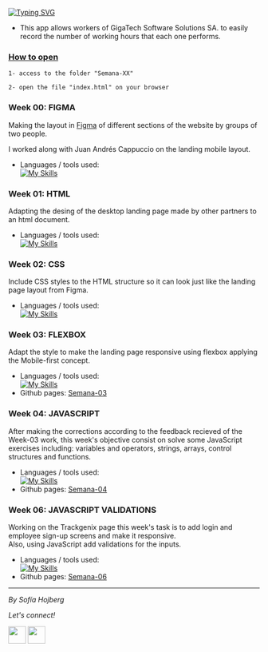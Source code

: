 [![Typing SVG](https://readme-typing-svg.herokuapp.com?font=Roboto&size=30&duration=3000&pause=1000&color=373867&background=AACE9B&center=true&vCenter=true&width=200&lines=Trackgenix)](https://git.io/typing-svg)

- This app allows workers of GigaTech Software Solutions SA. to easily record the number of working hours that each one performs.

### <ins>How to open</ins>
  ```
  1- access to the folder "Semana-XX"

  2- open the file "index.html" on your browser
 ```
### **Week 00: FIGMA**
Making the layout in [Figma](https://www.figma.com/proto/m90Zv0Q9fTqU4m0HPQ25AK/UI-kit-RR-(BaSP)---grupo-a?node-id=1166%3A8849&scaling=scale-down&page-id=41%3A5&starting-point-node-id=1166%3A8849&show-proto-sidebar=1) of different sections of the website by groups of two people.

I worked along with Juan Andrés Cappuccio on the landing mobile layout.
<br>
- Languages / tools used:
<br>[![My Skills](https://skills.thijs.gg/icons?i=figma)](https://skills.thijs.gg)

### **Week 01: HTML**
Adapting the desing of the desktop landing page made by other partners to an html document.
<br>
- Languages / tools used:
<br>[![My Skills](https://skills.thijs.gg/icons?i=html)](https://skills.thijs.gg)

### **Week 02: CSS**
Include CSS styles to the HTML structure so it can look just like the landing page layout from Figma.
<br>
- Languages / tools used:
<br>[![My Skills](https://skills.thijs.gg/icons?i=html,css)](https://skills.thijs.gg)

### **Week 03: FLEXBOX**
Adapt the style to make the landing page responsive using flexbox applying the Mobile-first concept.
<br>
- Languages / tools used:
<br>[![My Skills](https://skills.thijs.gg/icons?i=html,css)](https://skills.thijs.gg)
- Github pages: [Semana-03](https://sofihoj.github.io/BaSP-A2022-Etapa-1/Semana-03/index.html)

### **Week 04: JAVASCRIPT**
After making the corrections according to the feedback recieved of the Week-03 work, this week's objective consist on solve some JavaScript exercises including: variables and operators, strings, arrays, control structures and functions.
<br>
- Languages / tools used:
<br>[![My Skills](https://skills.thijs.gg/icons?i=html,css,js)](https://skills.thijs.gg)
- Github pages: [Semana-04](https://sofihoj.github.io/BaSP-A2022-Etapa-1/Semana-04/index.html)

### **Week 06: JAVASCRIPT VALIDATIONS**
Working on the Trackgenix page this week's task is to add login and employee sign-up screens and make it responsive.<br>
Also, using JavaScript add validations for the inputs.<br>
- Languages / tools used:
<br>[![My Skills](https://skills.thijs.gg/icons?i=html,css,js)](https://skills.thijs.gg)
- Github pages: [Semana-06](https://sofihoj.github.io/BaSP-A2022-Etapa-1/Semana-06/views/index.html)

<hr />

_By Sofía Hojberg_
<p>
  <i>Let's connect!</i>
</p>
  <p>
    <a href="https://www.linkedin.com/in/sofía-hojberg/" alt="Linkedin"><img src="https://cdn-icons-png.flaticon.com/512/145/145807.png" width="35px"></a>
    <a href="mailto:sofiahojberg@gmail.com" alt="Send me an email"><img src="https://cdn-icons-png.flaticon.com/512/732/732200.png" width="35px"></a>
 </p>
